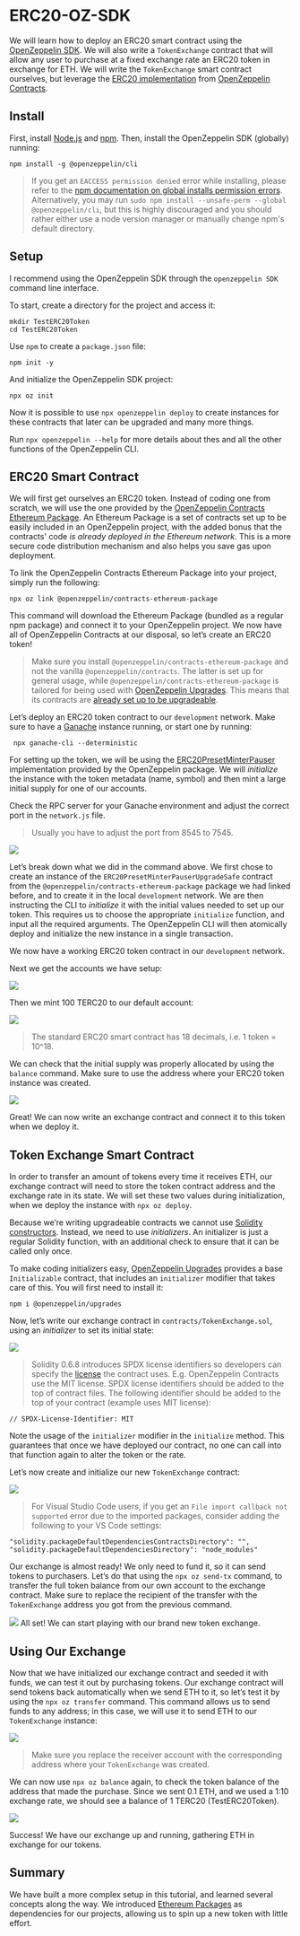 # ERC20-OZ-SDK
We will learn how to deploy an ERC20 smart contract using the [OpenZeppelin SDK](https://github.com/OpenZeppelin/openzeppelin-sdk). We will also write a `TokenExchange` contract that will allow any user to purchase at a fixed exchange rate an ERC20 token in exchange for ETH. We will write the `TokenExchange` smart contract ourselves, but leverage the [ERC20 implementation](https://docs.openzeppelin.com/contracts/3.x/erc20) from [OpenZeppelin Contracts](https://docs.openzeppelin.com/contracts/3.x/).

## Install
First, install [Node.js](http://nodejs.org/) and [npm](https://npmjs.com/). Then, install the OpenZeppelin SDK (globally) running:

```
npm install -g @openzeppelin/cli
```

> If you get an `EACCESS permission denied` error while installing, please refer to the [npm documentation on global installs permission errors](https://docs.npmjs.com/resolving-eacces-permissions-errors-when-installing-packages-globally). Alternatively, you may run `sudo npm install --unsafe-perm --global @openzeppelin/cli`, but this is highly discouraged and you should rather either use a node version manager or manually change npm's default directory.

## Setup
I recommend using the OpenZeppelin SDK through the `openzeppelin SDK` command line interface.

To start, create a directory for the project and access it:

```
mkdir TestERC20Token
cd TestERC20Token
```

Use `npm` to create a `package.json` file:

```
npm init -y
```

And initialize the OpenZeppelin SDK project:

```
npx oz init
```

Now it is possible to use `npx openzeppelin deploy` to create instances for these contracts that 
later can be upgraded and many more things.

Run `npx openzeppelin --help` for more details about thes and all the other functions of the
OpenZeppelin CLI.

## ERC20 Smart Contract
We will first get ourselves an ERC20 token. Instead of coding one from scratch, we will use the one provided by the [OpenZeppelin Contracts Ethereum Package](https://github.com/OpenZeppelin/openzeppelin-contracts-ethereum-package). An Ethereum Package is a set of contracts set up to be easily included in an OpenZeppelin project, with the added bonus that the contracts' code *is already deployed in the Ethereum network*. This is a more secure code distribution mechanism and also helps you save gas upon deployment.

To link the OpenZeppelin Contracts Ethereum Package into your project, simply run the following:
```
npx oz link @openzeppelin/contracts-ethereum-package
```

This command will download the Ethereum Package (bundled as a regular npm package) and connect it to your OpenZeppelin project. We now have all of OpenZeppelin Contracts at our disposal, so let’s create an ERC20 token!
> Make sure you install `@openzeppelin/contracts-ethereum-package` and not the vanilla `@openzeppelin/contracts`. The latter is set up for general usage, while `@openzeppelin/contracts-ethereum-package` is tailored for being used with [OpenZeppelin Upgrades](https://docs.openzeppelin.com/upgrades/2.8/). This means that its contracts are [already set up to be upgradeable](https://docs.openzeppelin.com/upgrades/2.8/writing-upgradeable#use-upgradeable-packages).

Let’s deploy an ERC20 token contract to our `development` network. Make sure to have a [Ganache](https://www.trufflesuite.com/ganache) instance running, or start one by running:

```
 npx ganache-cli --deterministic
```
For setting up the token, we will be using the [ERC20PresetMinterPauser](https://github.com/OpenZeppelin/openzeppelin-contracts-ethereum-package/blob/master/contracts/presets/ERC20PresetMinterPauser.sol) implementation provided by the OpenZeppelin package. We will *initialize* the instance with the token metadata (name, symbol) and then mint a large initial supply for one of our accounts.

Check the RPC server for your Ganache environment and adjust the correct port in the `network.js` file.
> Usually you have to adjust the port from 8545 to 7545.

![](images/ERC20_deployment.png)

Let’s break down what we did in the command above. We first chose to create an instance of the `ERC20PresetMinterPauserUpgradeSafe` contract from the `@openzeppelin/contracts-ethereum-package` package we had linked before, and to create it in the local `development` network. We are then instructing the CLI to *initialize* it with the initial values needed to set up our token. This requires us to choose the appropriate `initialize` function, and input all the required arguments. The OpenZeppelin CLI will then atomically deploy and initialize the new instance in a single transaction.

We now have a working ERC20 token contract in our `development` network.

Next we get the accounts we have setup:

![](images/default_account.png)

Then we mint 100 TERC20 to our default account:

![](images/minting.png)
> The standard ERC20 smart contract has 18 decimals, i.e. 1 token = 10^18.

We can check that the initial supply was properly allocated by using the `balance` command. Make sure to use the address where your ERC20 token instance was created.

![](images/check_account.png)

Great! We can now write an exchange contract and connect it to this token when we deploy it.

## Token Exchange Smart Contract
In order to transfer an amount of tokens every time it receives ETH, our exchange contract will need to store the token contract address and the exchange rate in its state. We will set these two values during initialization, when we deploy the instance with `npx oz deploy`.

Because we’re writing upgradeable contracts we cannot use [Solidity constructors](https://docs.openzeppelin.com/upgrades/2.8/proxies#the-constructor-caveat). Instead, we need to use *initializers*. An initializer is just a regular Solidity function, with an additional check to ensure that it can be called only once.

To make coding initializers easy, [OpenZeppelin Upgrades](https://docs.openzeppelin.com/upgrades/2.8/) provides a base `Initializable` contract, that includes an `initializer` modifier that takes care of this. You will first need to install it:

```
npm i @openzeppelin/upgrades
```
Now, let’s write our exchange contract in `contracts/TokenExchange.sol`, using an *initializer* to set its initial state:

![](images/tokenexchange_contract.png)
> Solidity 0.6.8 introduces SPDX license identifiers so developers can specify the [license](https://spdx.org/licenses/) the contract uses. E.g. OpenZeppelin Contracts use the MIT license. SPDX license identifiers should be added to the top of contract files. The following identifier should be added to the top of your contract (example uses MIT license):
```
// SPDX-License-Identifier: MIT
```

Note the usage of the `initializer` modifier in the `initialize` method. This guarantees that once we have deployed our contract, no one can call into that function again to alter the token or the rate.

Let’s now create and initialize our new `TokenExchange` contract:

![](images/tokenexchange_deployment.png)
> For Visual Studio Code users, if you get an `File import callback not supported` error due to the imported packages, consider adding the following to your VS Code settings:
```
"solidity.packageDefaultDependenciesContractsDirectory": "",
"solidity.packageDefaultDependenciesDirectory": "node_modules"
```

Our exchange is almost ready! We only need to fund it, so it can send tokens to purchasers. Let’s do that using the `npx oz send-tx` command, to transfer the full token balance from our own account to the exchange contract. Make sure to replace the recipient of the transfer with the `TokenExchange` address you got from the previous command.

![](images/send_tokens_to_exchange.png)
All set! We can start playing with our brand new token exchange.

## Using Our Exchange
Now that we have initialized our exchange contract and seeded it with funds, we can test it out by purchasing tokens. Our exchange contract will send tokens back automatically when we send ETH to it, so let’s test it by using the `npx oz transfer` command. This command allows us to send funds to any address; in this case, we will use it to send ETH to our `TokenExchange` instance:

![](images/send_eth.png)

> Make sure you replace the receiver account with the corresponding address where your `TokenExchange` was created.

We can now use `npx oz balance` again, to check the token balance of the address that made the purchase. Since we sent 0.1 ETH, and we used a 1:10 exchange rate, we should see a balance of 1 TERC20 (TestERC20Token).

![](images/balance_tokens.png)

Success! We have our exchange up and running, gathering ETH in exchange for our tokens.
## Summary
We have built a more complex setup in this tutorial, and learned several concepts along the way. We introduced [Ethereum Packages](https://blog.openzeppelin.com/open-source-collaboration-in-the-blockchain-era-evm-packages/) as dependencies for our projects, allowing us to spin up a new token with little effort.